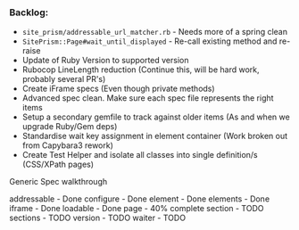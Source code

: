 ### Backlog:
-  `site_prism/addressable_url_matcher.rb` - Needs more of a spring clean
-  `SitePrism::Page#wait_until_displayed` - Re-call existing method and re-raise
-  Update of Ruby Version to supported version
-  Rubocop LineLength reduction (Continue this, will be hard work, probably several PR's)
-  Create iFrame specs (Even though private methods)
- Advanced spec clean. Make sure each spec file represents the right items
- Setup a secondary gemfile to track against older items (As and when we upgrade Ruby/Gem deps)
- Standardise wait key assignment in element container (Work broken out from Capybara3 rework)
- Create Test Helper and isolate all classes into single definition/s (CSS/XPath pages)

Generic Spec walkthrough

addressable - Done
configure - Done
element - Done
elements - Done
iframe - Done
loadable - Done
page - 40% complete
section - TODO
sections - TODO
version - TODO
waiter - TODO